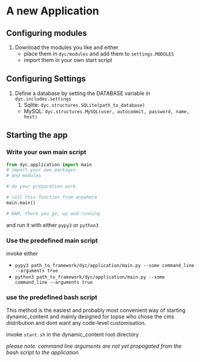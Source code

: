 # A new Application

## Configuring modules

1. Download the modules you like and
    either
    - place them in `dyc/modules` and add them to `settings.MODULES`
    - import them in your own start script

## Configuring Settings

1. Define a database
    by setting the DATABASE variable in `dyc.includes.settings`
    1. Sqlite: `dyc.structures.SQLite(path_to_database)`
    * MySQL: `dyc.structures.MySQL(user, autocommit, password, name, host)`

## Starting the app

### Write your own main script

```py
from dyc.application import main
# import your own packages
# and modules

# do your preparation work

# call this function from anywhere
main.main()

# BAM, there you go, up and running
```

and run it with either `pypy3` or `python3`

### Use the predefined main script

invoke either
- `pypy3 path_to_framework/dyc/application/main.py --some command_line --arguments true`
- `python3 path_to_framework/dyc/application/main.py --some command_line --arguments true`

### use the predefined bash script

This method is the easiest and probably most convenient way of starting dynamic_content and mainly designed for topse who chose the cms distribution and dont want any code-level customisation.

invoke `start.sh` in the dynamic_content root directory

*please note: command line arguments are not yet propagated from the bash script to the application*
